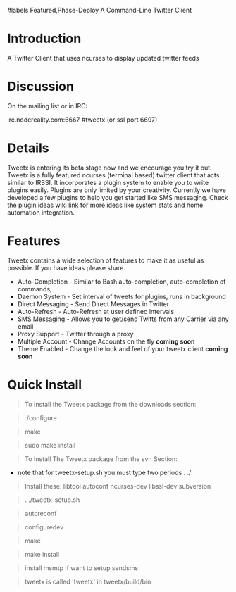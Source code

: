 ﻿#labels Featured,Phase-Deploy
A Command-Line Twitter Client

# Introduction #

A Twitter Client that uses ncurses to display updated twitter feeds

# Discussion #

On the mailing list or in IRC:

irc.nodereality.com:6667 #tweetx  (or ssl port 6697)

# Details #

Tweetx is entering its beta stage now and we encourage you try it out.  Tweetx is a fully featured ncurses (terminal based) twitter client that acts similar to IRSSI.  It incorporates
a plugin system to enable you to write plugins easily.  Plugins are only limited by your creativity. Currently we have developed a few plugins to help you get started like SMS messaging. Check the plugin ideas wiki link for more ideas like system stats and home automation integration.

# Features #

Tweetx contains a wide selection of features to make it as useful as possible.  If you have ideas please share.

  * Auto-Completion  	- Similar to Bash auto-completion, auto-completion of commands,
  * Daemon System    	- Set interval of tweets for plugins, runs in background
  * Direct Messaging 	- Send Direct Messages in Twitter
  * Auto-Refresh	- Auto-Refresh at user defined intervals
  * SMS Messaging    	- Allows you to get/send Twitts from any Carrier via any email
  * Proxy Support   	- Twitter through a proxy
  * Multiple Account    - Change Accounts on the fly **coming soon**
  * Theme Enabled	- Change the look and feel of your tweetx client **coming soon**

# Quick Install #

> To Install the Tweetx package from the downloads section:

> ./configure

> make


> sudo make install


> To Install The Tweetx package from the svn Section:
  * note that for tweetx-setup.sh you must type two periods  . ./

> Install these:  libtool autoconf ncurses-dev libssl-dev subversion

> . ./tweetx-setup.sh

> autoreconf

> configuredev

> make

> make install

> install msmtp if want to setup sendsms

> tweetx is called 'tweetx' in tweetx/build/bin
